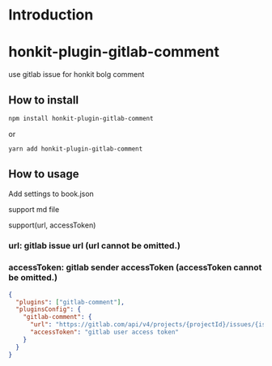 # Introduction

# honkit-plugin-gitlab-comment

use gitlab issue for honkit bolg comment

## How to install

```sh
npm install honkit-plugin-gitlab-comment
```

or

```sh
yarn add honkit-plugin-gitlab-comment
```

## How to usage

Add settings to book.json


support md file

support(url, accessToken)

### url: gitlab issue url (url cannot be omitted.)
### accessToken: gitlab sender accessToken (accessToken cannot be omitted.)

```json
{
  "plugins": ["gitlab-comment"],
  "pluginsConfig": {
    "gitlab-comment": {
      "url": "https://gitlab.com/api/v4/projects/{projectId}/issues/{issueId}/notes",
      "accessToken": "gitlab user access token"
    }
  }
}
```

